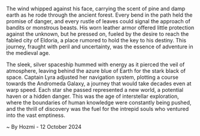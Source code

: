 
The wind whipped against his face, carrying the scent of pine and damp earth as he rode through the ancient forest. Every bend in the path held the promise of danger, and every rustle of leaves could signal the approach of bandits or monstrous beasts. His worn leather armor offered little protection against the unknown, but he pressed on, fueled by the desire to reach the fabled city of Eldoria, a place rumored to hold the key to his destiny. This journey, fraught with peril and uncertainty, was the essence of adventure in the medieval age.

The sleek, silver spaceship hummed with energy as it pierced the veil of atmosphere, leaving behind the azure blue of Earth for the stark black of space. Captain Lyra adjusted her navigation system, plotting a course towards the Andromeda Galaxy, a journey that would take decades even at warp speed. Each star she passed represented a new world, a potential haven or a hidden danger. This was the age of interstellar exploration, where the boundaries of human knowledge were constantly being pushed, and the thrill of discovery was the fuel for the intrepid souls who ventured into the vast emptiness. 

~ By Hozmi - 12 October 2024

